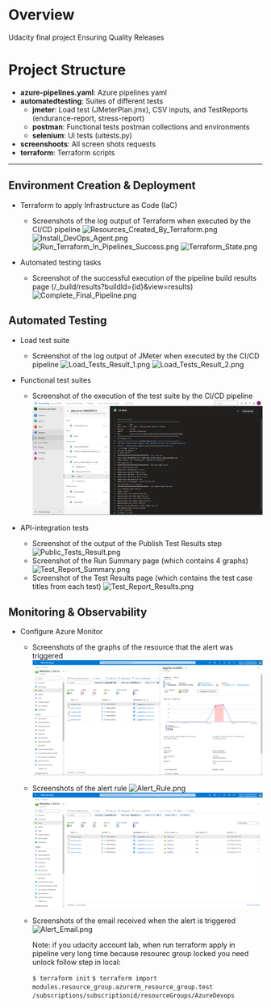# Overview

Udacity final project Ensuring Quality Releases

# Project Structure 

- **azure-pipelines.yaml**: Azure pipelines yaml
- **automatedtesting**: Suites of different tests
  - **jmeter**: Load test (JMeterPlan.jmx), CSV inputs, and TestReports (endurance-report, stress-report)
  - **postman**: Functional tests postman collections and environments
  - **selenium**: Ui tests (uitests.py)
- **screenshoots**: All screen shots requests
- **terraform**: Terraform scripts
---

## Environment Creation & Deployment

- Terraform to apply Infrastructure as Code (IaC)
  - Screenshots of the log output of Terraform when executed by the CI/CD pipeline
   ![Resources_Created_By_Terraform.png](screenshots/Resources_Created_By_Terraform.png)
   ![Install_DevOps_Agent.png](screenshots/Install_DevOps_Agent.png)
   ![Run_Terraform_In_Pipelines_Success.png](screenshots/Run_Terraform_In_Pipelines_Success.png)
   ![Terraform_State.png](screenshots/Terraform_State.png)

- Automated testing tasks
  - Screenshot of the successful execution of the pipeline build results page (/_build/results?buildId={id}&view=results)
    ![Complete_Final_Pipeline.png](screenshots/Complete_Final_Pipeline.png)

## Automated Testing

- Load test suite 
  - Screenshot of the log output of JMeter when executed by the CI/CD pipeline
    ![Load_Tests_Result_1.png](screenshots/Load_Tests_Result_1.png)
    ![Load_Tests_Result_2.png](screenshots/Load_Tests_Result_2.png)
  
- Functional test suites 
  - Screenshot of the execution of the test suite by the CI/CD pipeline
   ![Functional_Tests_Result.png](screenshots/Screenshot_7_Functional_Tests_Result.png)

- API-integration tests
  - Screenshot of the output of the Publish Test Results step
    ![Public_Tests_Result.png](screenshots/Public_Tests_Result.png)
  - Screenshot of the Run Summary page (which contains 4 graphs)
    ![Test_Report_Summary.png](screenshots/Test_Report_Summary.png)
  - Screenshot of the Test Results page (which contains the test case titles from each test) 
    ![Test_Report_Results.png](screenshots/Test_Report_Results.png)

## Monitoring & Observability

- Configure Azure Monitor
  - Screenshots of the graphs of the resource that the alert was triggered
    ![Alert_Summary.png](screenshots/Screenshot_11_Alert_Summary.png)
  - Screenshots of the alert rule
    ![Alert_Rule.png](screenshots/Alert_Rule.png)
    ![AppService_Alerts.png](screenshots/Screenshot_13_AppService_Alerts.png)
  - Screenshots of the email received when the alert is triggered
    ![Alert_Email.png](screenshots/Alert_Email.png)

    Note: if you udacity account lab, when run terraform apply in pipeline very long time because resourec group locked you need unlock follow step in local:

    `$ terraform init`
    `$ terraform import modules.resource_group.azurerm_resource_group.test /subscriptions/subscriptionid/resourceGroups/AzureDevops` 
